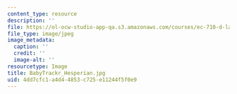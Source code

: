 ```yaml
---
content_type: resource
description: ''
file: https://ol-ocw-studio-app-qa.s3.amazonaws.com/courses/ec-710-d-lab-medical-technologies-for-the-developing-world-spring-2010/4dd7cfc1a4d44853c725e11244f5f0e9_BabyTrackr_Hesperian.jpg
file_type: image/jpeg
image_metadata:
  caption: ''
  credit: ''
  image-alt: ''
resourcetype: Image
title: BabyTrackr_Hesperian.jpg
uid: 4dd7cfc1-a4d4-4853-c725-e11244f5f0e9
---
```


